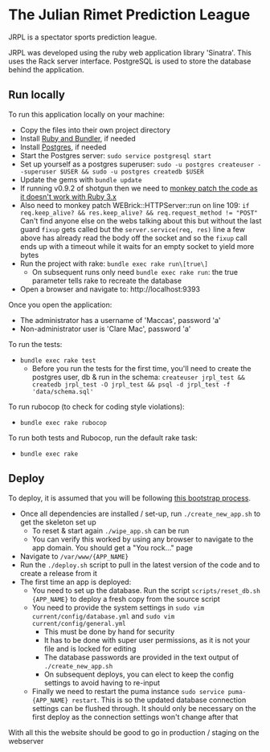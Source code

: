 # The Julian Rimet Prediction League

JRPL is a spectator sports prediction league.

JRPL was developed using the ruby web application library 'Sinatra'.
This uses the Rack server interface.
PostgreSQL is used to store the database behind the application.

## Run locally

To run this application locally on your machine:
  - Copy the files into their own project directory
  - Install [Ruby and Bundler](https://www.jetbrains.com/help/ruby/set-up-a-ruby-development-environment.html), if needed
  - Install [Postgres](https://www.postgresql.org/docs/14/install-binaries.html), if needed
  - Start the Postgres server: `sudo service postgresql start`
  - Set up yourself as a postgres superuser: `sudo -u postgres createuser --superuser $USER && sudo -u postgres createdb $USER`
  - Update the gems with `bundle update`
  - If running v0.9.2 of shotgun then we need to [monkey patch the code as it doesn't work with Ruby 3.x](https://github.com/rtomayko/shotgun/issues/76)
  - Also need to monkey patch WEBrick::HTTPServer::run on line 109:
      `if req.keep_alive? && res.keep_alive? && req.request_method != "POST"`
    Can't find anyone else on the webs talking about this but without the last guard `fixup` gets called but the `server.service(req, res)` line a few above has already read the body off the socket and so the `fixup` call ends up with a timeout while it waits for an empty socket to yield more bytes
  - Run the project with rake: `bundle exec rake run\[true\]`
    - On subsequent runs only need `bundle exec rake run`: the true parameter tells rake to recreate the database
  - Open a browser and navigate to: http://localhost:9393

Once you open the application:
  - The administrator has a username of 'Maccas', password 'a'
  - Non-administrator user is 'Clare Mac', password 'a'

To run the tests:
  - `bundle exec rake test`
    - Before you run the tests for the first time, you'll need to create the postgres user, db & run in the schema:
      `createuser jrpl_test && createdb jrpl_test -O jrpl_test && psql -d jrpl_test -f 'data/schema.sql'`

To run rubocop (to check for coding style violations):
  - `bundle exec rake rubocop`

To run both tests and Rubocop, run the default rake task:
  - `bundle exec rake`

## Deploy

To deploy, it is assumed that you will be following [this bootstrap process](https://github.com/jmacadie/bootstrap-server/tree/main/ruby).
  - Once all dependencies are installed / set-up, run `./create_new_app.sh` to get the skeleton set up
    - To reset & start again `./wipe_app.sh` can be run
    - You can verify this worked by using any browser to navigate to the app domain. You should get a "You rock..." page
  - Navigate to `/var/www/{APP_NAME}`
  - Run the `./deploy.sh` script to pull in the latest version of the code and to create a release from it
  - The first time an app is deployed:
    - You need to set up the database. Run the script `scripts/reset_db.sh {APP_NAME}` to deploy a fresh copy from the source script
    - You need to provide the system settings in `sudo vim current/config/database.yml` and `sudo vim current/config/general.yml`
      - This must be done by hand for security
      - It has to be done with super user permissions, as it is not your file and is locked for editing
      - The database passwords are provided in the text output of `./create_new_app.sh`
      - On subsequent deploys, you can elect to keep the config settings to avoid having to re-input
    - Finally we need to restart the puma instance `sudo service puma-{APP_NAME} restart`. This is so the updated database connection settings can be flushed through. It should only be necessary on the first deploy as the connection settings won't change after that

With all this the website should be good to go in production / staging on the webserver
